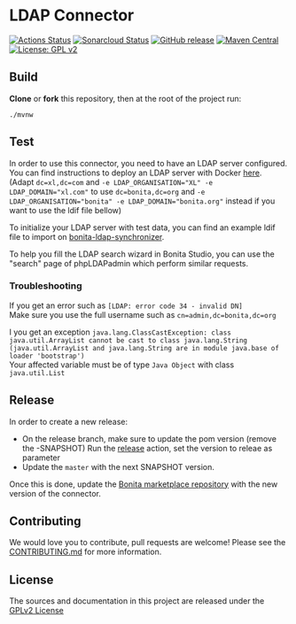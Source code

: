 # LDAP Connector

[![Actions Status](https://github.com/bonitasoft/bonita-connector-ldap/workflows/Build/badge.svg)](https://github.com/bonitasoft/bonita-connector-ldap/actions?query=workflow%3ABuild)
[![Sonarcloud Status](https://sonarcloud.io/api/project_badges/measure?project=bonitasoft_bonita-connector-ldap&metric=alert_status)](https://sonarcloud.io/dashboard?id=bonitasoft_bonita-connector-ldap)
[![GitHub release](https://img.shields.io/github/v/release/bonitasoft/bonita-connector-ldap?color=blue&label=Release)](https://github.com/bonitasoft/bonita-connector-ldap/releases)
[![Maven Central](https://img.shields.io/maven-central/v/org.bonitasoft.connectors/bonita-connector-ldap.svg?label=Maven%20Central&color=orange)](https://search.maven.org/search?q=g:%22org.bonitasoft.connectors%22%20AND%20a:%22bonita-connector-ldap%22)
[![License: GPL v2](https://img.shields.io/badge/License-GPL%20v2-yellow.svg)](https://www.gnu.org/licenses/old-licenses/gpl-2.0.en.html)

## Build

__Clone__ or __fork__ this repository, then at the root of the project run:

`./mvnw`

## Test

In order to use this connector, you need to have an LDAP server configured.
You can find instructions to deploy an LDAP server with Docker [here](https://docs.digital.ai/bundle/devops-deploy-version-v.22.2/page/deploy/how-to/setup-and-configuration-LDAP-with-deploy.html).<br>
(Adapt `dc=xl,dc=com` and `-e LDAP_ORGANISATION="XL" -e LDAP_DOMAIN="xl.com"` to use `dc=bonita,dc=org` and `-e LDAP_ORGANISATION="bonita" -e LDAP_DOMAIN="bonita.org"` instead if you want to use the ldif file bellow)

To initialize your LDAP server with test data, you can find an example ldif file to import on [bonita-ldap-synchronizer](https://github.com/bonitasoft/bonita-ldap-synchronizer/blob/dev/example/docker/ldap/openldap/resources/01_ldap_data.ldif).

To help you fill the LDAP search wizard in Bonita Studio, you can use the "search" page of phpLDAPadmin which perform similar requests.

### Troubleshooting

If you get an error such as `[LDAP: error code 34 - invalid DN]`<br>
Make sure you use the full username such as `cn=admin,dc=bonita,dc=org`

I you get an exception `java.lang.ClassCastException: class java.util.ArrayList cannot be cast to class java.lang.String (java.util.ArrayList and java.lang.String are in module java.base of loader 'bootstrap')`<br>
Your affected variable must be of type `Java Object` with class `java.util.List`

## Release

In order to create a new release: 
- On the release branch, make sure to update the pom version (remove the -SNAPSHOT)
Run the [release](https://github.com/bonitasoft/bonita-connector-ldap/actions/workflows/release.yml) action, set the version to releae as parameter
- Update the `master` with the next SNAPSHOT version.

Once this is done, update the [Bonita marketplace repository](https://github.com/bonitasoft/bonita-marketplace) with the new version of the connector.

## Contributing

We would love you to contribute, pull requests are welcome! Please see the [CONTRIBUTING.md](CONTRIBUTING.md) for more information.

## License

The sources and documentation in this project are released under the [GPLv2 License](LICENSE)

